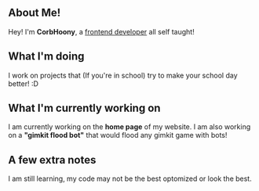 ## About Me!
Hey! I'm **CorbHoony**, a <ins>frontend developer</ins> all self taught!

## What I'm doing
I work on projects that (If you're in school) try to make your school day better! :D

## What I'm currently working on
I am currently working on the **home page** of my website.
I am also working on a **"gimkit flood bot"** that would flood any gimkit game with bots!

## A few extra notes
I am still learning, my code may not be the best optomized or look the best.
